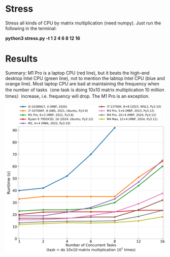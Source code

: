 # Stress
Stress all kinds of CPU by matrix multiplication (need numpy). Just run the following in the terminal:

**python3 stress.py -t 1 2 4 6 8 12 16**

# Results
Summary: M1 Pro is a laptop CPU (red line), but it beats the high-end desktop Intel CPU (green line), not to mention the labtop Intel CPU (blue and orange line).
Most laptop CPU are bad at maintaining the frequency when the number of tasks（one task is doing 10x10 matrix multiplication 10 million times）increase, i.e. frequency will drop. The M1 Pro is an exception.

![cpu_perf](https://github.com/caitaozhan/stress/blob/main/cpu_perf.png)
